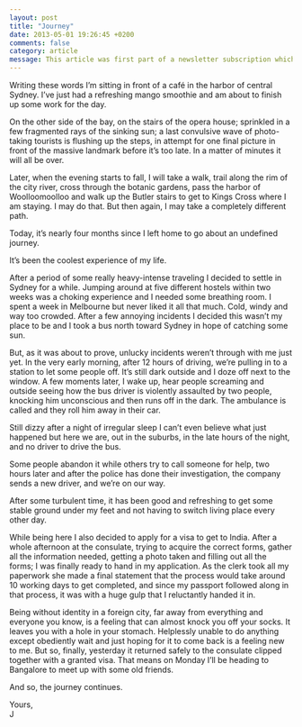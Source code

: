 ```yaml
---
layout: post
title: "Journey"
date: 2013-05-01 19:26:45 +0200
comments: false
category: article
message: This article was first part of a newsletter subscription which I was publishing when I was out on a world trip in 2013.
---
```


Writing these words I’m sitting in front of a café in the harbor of central Sydney. I’ve just had a refreshing mango smoothie and am about to finish up some work for the day. 

On the other side of the bay, on the stairs of the opera house; sprinkled in a few fragmented rays of the sinking sun; a last convulsive wave of photo-taking tourists is flushing up the steps, in attempt for one final picture in front of the massive landmark before it’s too late. In a matter of minutes it will all be over.

Later, when the evening starts to fall, I will take a walk, trail along the rim of the city river, cross through the botanic gardens, pass the harbor of Woolloomoolloo and walk up the Butler stairs to get to Kings Cross where I am staying. I may do that. But then again, I may take a completely different path.

Today, it’s nearly four months since I left home to go about an undefined journey.

It’s been the coolest experience of my life.

After a period of some really heavy-intense traveling I decided to settle in Sydney for a while. Jumping around at five different hostels within two weeks was a choking experience and I needed some breathing room. I spent a week in Melbourne but never liked it all that much. Cold, windy and way too crowded. After a few annoying incidents I decided this wasn’t my place to be and I took a bus north toward Sydney in hope of catching some sun.

But, as it was about to prove, unlucky incidents weren’t through with me just yet. In the very early morning, after 12 hours of driving, we’re pulling in to a station to let some people off. It’s still dark outside and I doze off next to the window. A few moments later, I wake up, hear people screaming and outside seeing how the bus driver is violently assaulted by two people, knocking him unconscious and then runs off in the dark. The ambulance is called and they roll him away in their car.

Still dizzy after a night of irregular sleep I can’t even believe what just happened but here we are, out in the suburbs, in the late hours of the night, and no driver to drive the bus. 

Some people abandon it while others try to call someone for help, two hours later and after the police has done their investigation, the company sends a new driver, and we’re on our way.

After some turbulent time, it has been good and refreshing to get some stable ground under my feet and not having to switch living place every other day. 

While being here I also decided to apply for a visa to get to India. After a whole afternoon at the consulate, trying to acquire the correct forms, gather all the information needed, getting a photo taken and filling out all the forms; I was finally ready to hand in my application. As the clerk took all my paperwork she made a final statement that the process would take around 10 working days to get completed, and since my passport followed along in that process, it was with a huge gulp that I reluctantly handed it in. 

Being without identity in a foreign city, far away from everything and everyone you know, is a feeling that can almost knock you off your socks. It leaves you with a hole in your stomach. Helplessly unable to do anything except obediently wait and just hoping for it to come back is a feeling new to me. But so, finally, yesterday it returned safely to the consulate clipped together with a granted visa. That means on Monday I’ll be heading to Bangalore to meet up with some old friends. 

And so, the journey continues.

Yours,  
J
